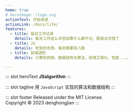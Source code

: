 ```yaml
---
home: true
# heroImage: /logo.svg
actionText: 开始阅读
actionLink: /docs/life/
features:
  - title: 每日工作记录
    details: 每天工作这么辛苦如果什么都不记、那就太可惜了
  - title: JS
    details: 吃饭的东西、每天都要背八股
  - title: 前端进阶
    details: 计算机网络、数据结构与算法、前端工程化、性能...。

---
```


::: slot heroText
<b class="gradient">JSalgorithm</b>
:::

::: slot tagline
用 `JavaScript` 实现的算法和数据结构
:::

::: slot footer
Released under the MIT License.<br>
Copyright © 2023 denghongjian
:::
